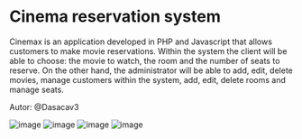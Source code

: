 # Cinema reservation system

Cinemax is an application developed in PHP and Javascript that allows customers to make movie reservations. Within the system the client will be able to choose: the movie to watch, the room and the number of seats to reserve. On the other hand, the administrator will be able to add, edit, delete movies, manage customers within the system, add, edit, delete rooms and manage seats.

Autor: @Dasacav3

![image](https://user-images.githubusercontent.com/57577210/123088199-10f1f600-d3eb-11eb-8da9-bce141cd451b.png)
![image](https://user-images.githubusercontent.com/57577210/123088244-1ea77b80-d3eb-11eb-8d05-20d02b707c1b.png)
![image](https://user-images.githubusercontent.com/57577210/123088296-2e26c480-d3eb-11eb-9628-288ded895d20.png)
![image](https://user-images.githubusercontent.com/57577210/123088385-472f7580-d3eb-11eb-8dd3-257e30b5a2f5.png)
